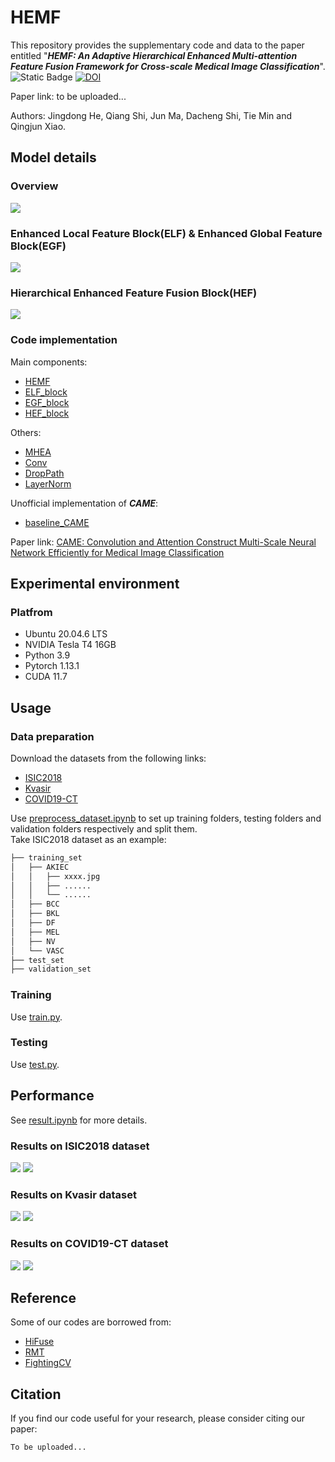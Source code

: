 # HEMF
This repository provides the supplementary code and data to the paper entitled "***HEMF: An Adaptive Hierarchical Enhanced Multi-attention Feature Fusion Framework for Cross-scale Medical Image Classification***".  
![Static Badge](https://img.shields.io/badge/license-MIT-red)      [![DOI](https://zenodo.org/badge/936590943.svg)](https://doi.org/10.5281/zenodo.15163137)  

Paper link: to be uploaded...  

Authors: Jingdong He, Qiang Shi, Jun Ma, Dacheng Shi, Tie Min and Qingjun Xiao.

## Model details
### Overview
![](./images/overview.png)
### Enhanced Local Feature Block(ELF) & Enhanced Global Feature Block(EGF)
![](./images/ELF&EGF.png)
### Hierarchical Enhanced Feature Fusion Block(HEF)
![](./images/HEF.png)
### Code implementation
Main components:  
* [HEMF](./main_model.py)
* [ELF_block](./ELF_block.py)
* [EGF_block](./EGF_block.py)
* [HEF_block](./HEF_block.py)

Others:  
* [MHEA](./MHEA.py)
* [Conv](./Conv.py)
* [DropPath](./DropPath.py)
* [LayerNorm](./LayerNorm.py)

Unofficial implementation of ***CAME***:  

* [baseline_CAME](./baseline_CAME)  

Paper link:  [CAME: Convolution and Attention Construct Multi-Scale Neural Network Efficiently for Medical Image Classification](https://ieeexplore.ieee.org/abstract/document/10394558)

## Experimental environment
### Platfrom
* Ubuntu 20.04.6 LTS
* NVIDIA Tesla T4 16GB
* Python 3.9
* Pytorch 1.13.1
* CUDA 11.7

## Usage
### Data preparation
Download the datasets from the following links:
* [ISIC2018](https://challenge.isic-archive.com/data/#2018)
* [Kvasir](https://datasets.simula.no/kvasir/)
* [COVID19-CT](https://www.kaggle.com/datasets/luisblanche/covidct?resource=download)  

Use [preprocess_dataset.ipynb](./preprocess_dataset.ipynb) to set up training folders, testing folders and validation folders respectively and split them.  
Take ISIC2018 dataset as an example:  

```bash
├── training_set
│   ├── AKIEC
│   │   ├── xxxx.jpg
│   │   ├── ......
│   │   └── ......
│   ├── BCC
│   ├── BKL
│   ├── DF
│   ├── MEL
│   ├── NV
│   └── VASC
├── test_set
├── validation_set
```

### Training
Use [train.py](./train.py).
### Testing
Use [test.py](./test.py).

## Performance
See [result.ipynb](./result.ipynb) for more details.
### Results on ISIC2018 dataset
![](./images/confusion_matrix_ISIC2018.svg)
![](./images/roc_curves_ISIC2018.svg)
### Results on Kvasir dataset
![](./images/confusion_matrix_Kvasir.svg)
![](./images/roc_curves_Kvasir.svg)
### Results on COVID19-CT dataset
![](./images/confusion_matrix_COVID19-CT.svg)
![](./images/roc_curves_COVID19-CT.svg)

## Reference
Some of our codes are borrowed from:
* [HiFuse](https://github.com/huoxiangzuo/HiFuse)
* [RMT](https://github.com/qhfan/RMT)
* [FightingCV](https://github.com/xmu-xiaoma666/External-Attention-pytorch)

## Citation
If you find our code useful for your research, please consider citing our paper:  
```bash
To be uploaded...
```

